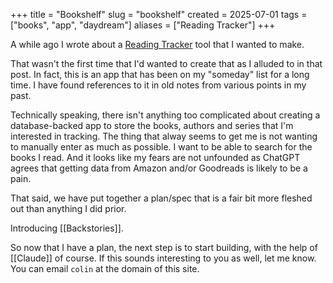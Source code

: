 +++
title = "Bookshelf"
slug = "bookshelf"
created = 2025-07-01
tags = ["books", "app", "daydream"]
aliases = ["Reading Tracker"]
+++

A while ago I wrote about a [Reading Tracker](/posts/reading-tracker) tool that I wanted to make.

That wasn't the first time that I'd wanted to create that as I alluded to in that post. In fact, this is an app that has been on my "someday" list for a long time. I have found references to it in old notes from various points in my past.

Technically speaking, there isn't anything too complicated about creating a database-backed app to store the books, authors and series that I'm interested in tracking. The thing that alway seems to get me is not wanting to manually enter as much as possible. I want to be able to search for the books I read. And it looks like my fears are not unfounded as ChatGPT agrees that getting data from Amazon and/or Goodreads is likely to be a pain.

That said, we have put together a plan/spec that is a fair bit more fleshed out than anything I did prior.

Introducing [[Backstories]].

So now that I have a plan, the next step is to start building, with the help of [[Claude]] of course. If this sounds interesting to you as well, let me know. You can email `colin` at the domain of this site.

